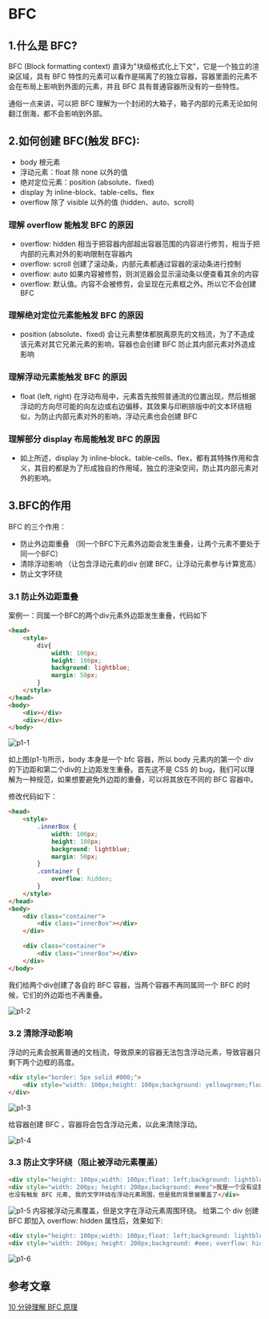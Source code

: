 # BFC

## 1.什么是 BFC?
BFC (Block formatting context) 直译为"块级格式化上下文"，它是一个独立的渲染区域，具有 BFC 特性的元素可以看作是隔离了的独立容器，容器里面的元素不会在布局上影响到外面的元素，并且 BFC 具有普通容器所没有的一些特性。

通俗一点来讲，可以把 BFC 理解为一个封闭的大箱子，箱子内部的元素无论如何翻江倒海，都不会影响到外部。
## 2.如何创建 BFC(触发 BFC):
- body 根元素
- 浮动元素：float 除 none 以外的值
- 绝对定位元素：position (absolute、fixed)
- display 为 inline-block、table-cells、flex
- overflow 除了 visible 以外的值 (hidden、auto、scroll)

### 理解 overflow 能触发 BFC 的原因
- overflow: hidden 相当于把容器内部超出容器范围的内容进行修剪，相当于把内部的元素对外的影响限制在容器内
- overflow: scroll 创建了滚动条，内部元素都通过容器的滚动条进行控制
- overflow: auto 如果内容被修剪，则浏览器会显示滚动条以便查看其余的内容
- overflow: 默认值。内容不会被修剪，会呈现在元素框之外。所以它不会创建 BFC
### 理解绝对定位元素能触发 BFC 的原因
- position (absolute、fixed) 会让元素整体都脱离原先的文档流，为了不造成该元素对其它兄弟元素的影响，容器也会创建 BFC 防止其内部元素对外造成影响
### 理解浮动元素能触发 BFC 的原因
- float (left, right) 在浮动布局中，元素首先按照普通流的位置出现，然后根据浮动的方向尽可能的向左边或右边偏移，其效果与印刷排版中的文本环绕相似，为防止内部元素对外的影响，浮动元素也会创建 BFC
### 理解部分 display 布局能触发 BFC 的原因
- 如上所述，display 为 inline-block、table-cells、flex，都有其特殊作用和含义，其目的都是为了形成独自的作用域，独立的渲染空间，防止其内部元素对外的影响。
## 3.BFC的作用
BFC 的三个作用：
- 防止外边距重叠 （同一个BFC下元素外边距会发生重叠，让两个元素不要处于同一个BFC）
- 清除浮动影响 （让包含浮动元素的div 创建 BFC，让浮动元素参与计算宽高）
- 防止文字环绕 

### 3.1 防止外边距重叠
案例一：同属一个BFC的两个div元素外边距发生重叠，代码如下
```html
<head>
    <style>
        div{
            width: 100px;
            height: 100px;
            background: lightblue;
            margin: 50px;
        }
    </style>
</head>
<body>
    <div></div>
    <div></div>
</body>
```
![p1-1](./p1-1.png)

如上图(p1-1)所示，body 本身是一个 bfc 容器，所以 body 元素内的第一个 div 的下边距和第二个div的上边距发生重叠。首先这不是 CSS 的 bug，我们可以理解为一种规范，如果想要避免外边距的重叠，可以将其放在不同的 BFC 容器中。

修改代码如下：
```html
<head>
    <style>
        .innerBox {
            width: 100px;
            height: 100px;
            background: lightblue;
            margin: 50px;
        }
        .container {
            overflow: hidden;
        }
    </style>
</head>
<body>
    <div class="container">
        <div class="innerBox"></div>
    </div>
    
    <div class="container">
        <div class="innerBox"></div>
    </div>
</body>
```
我们给两个div创建了各自的 BFC 容器，当两个容器不再同属同一个 BFC 的时候，它们的外边距也不再重叠。

![p1-2](./p1-2.png)
### 3.2 清除浮动影响
浮动的元素会脱离普通的文档流，导致原来的容器无法包含浮动元素，导致容器只剩下两个边框的高度。
```html
<div style="border: 5px solid #000;">
    <div style="width: 100px;height: 100px;background: yellowgreen;float: left;"></div>
</div>
```
![p1-3](./p1-3.png)

给容器创建 BFC ，容器将会包含浮动元素，以此来清除浮动。

![p1-4](./p1-4.png)
### 3.3 防止文字环绕（阻止被浮动元素覆盖）
```html
<div style="height: 100px;width: 100px;float: left;background: lightblue">我是一个左浮动的元素</div>
<div style="width: 200px; height: 200px;background: #eee">我是一个没有设置浮动, 
也没有触发 BFC 元素, 我的文字环绕在浮动元素周围，但是我的背景被覆盖了</div>
```
![p1-5](./p1-5.png)
内容被浮动元素覆盖，但是文字在浮动元素周围环绕。
给第二个 div 创建 BFC
即加入 overflow: hidden 属性后，效果如下:
```html
<div style="height: 100px;width: 100px;float: left;background: lightblue">我是一个左浮动的元素</div>
<div style="width: 200px; height: 200px;background: #eee; overflow: hidden;"> 我触发了BFC，我是一个独立的作用域,我内部的元素和布局不受外部影响</div>
```
![p1-6](./p1-6.png)



## 参考文章
[10 分钟理解 BFC 原理](https://zhuanlan.zhihu.com/p/25321647)